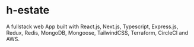# h-estate
A fullstack web App built with React.js, Next.js, Typescript, Express.js, Redux, Redis, MongoDB, Mongoose, TailwindCSS,  Terraform, CircleCI and AWS.
